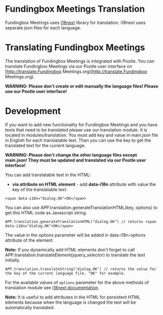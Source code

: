 Fundingbox Meetings Translation
==========================
Fundingbox Meetings uses [i18next](http://i18next.com) library for translation.
i18next uses separate json files for each language.


Translating Fundingbox Meetings
======================
The translation of Fundingbox Meetings is integrated with Pootle. You can translate Fundingbox Meetings via our Pootle user interface on
[http://translate.Fundingbox Meetings.org](http://translate.Fundingbox Meetings.org).

**WARNING: Please don't create or edit manually the language files! Please use our Pootle user interface!**

Development
===========
If you want to add new functionality for Fundingbox Meetings and you have texts that need to be translated please use our translation module.
It is located in modules/translation. You must add key and value in main.json file in English for each translatable text.
Than you can use the key to get the translated text for the current language.

**WARNING: Please don't change the other language files except main.json! They must be updated and translated via our Pootle user interface!**

You can add translatable text in the HTML:


* **via attribute on HTML element** - add **data-i18n** attribute with value the key of the translatable text.


 ```
 <span data-i18n="dialog.OK">OK</span>
 ```


 You can also use APP.translation.generateTranslationHTML(key, options) to get this HTML code as Javascript string.


 ```
 APP.translation.generateTranslationHTML("dialog.OK") // returns <span data-i18n="dialog.OK">OK</span>
 ```

 The value in the options parameter will be added in data-i18n-options attribute of the element.

 **Note:** If you dynamically add HTML elements don't forget to call APP.translation.translateElement(jquery_selector) to translate the text initially.


 ```
 APP.translation.translateString("dialog.OK") // returns the value for the key of the current language file. "OK" for example.
 ```

For the available values of ``options`` parameter for the above methods of translation module see [i18next documentation](http://i18next.com/pages/doc_features).

**Note:** It is useful to add attributes in the HTML for persistent HTML elements because when the language is changed the text will be automatically translated.




